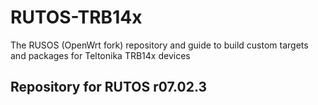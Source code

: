 # RUTOS-TRB14x
The RUSOS (OpenWrt fork) repository and guide to build custom targets and packages for Teltonika TRB14x devices

## Repository for RUTOS r07.02.3
